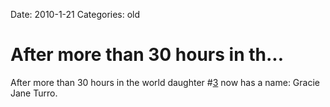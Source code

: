 Date: 2010-1-21
Categories: old

# After more than 30 hours in th...

After more than 30 hours in the world daughter #<a href="http://search.twitter.com/search?q=%233" class="aktt_hashtag">3</a> now has a name: Gracie Jane Turro.
